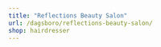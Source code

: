 ```yaml
---
title: "Reflections Beauty Salon"
url: /dagsboro/reflections-beauty-salon/
shop: hairdresser
---
```

